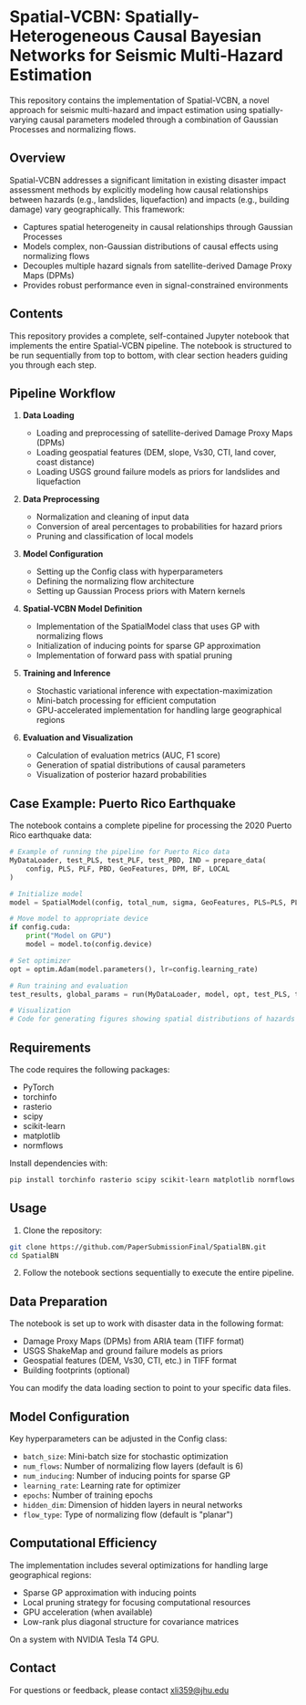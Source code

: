 # Spatial-VCBN: Spatially-Heterogeneous Causal Bayesian Networks for Seismic Multi-Hazard Estimation

This repository contains the implementation of Spatial-VCBN, a novel approach for seismic multi-hazard and impact estimation using spatially-varying causal parameters modeled through a combination of Gaussian Processes and normalizing flows.

## Overview

Spatial-VCBN addresses a significant limitation in existing disaster impact assessment methods by explicitly modeling how causal relationships between hazards (e.g., landslides, liquefaction) and impacts (e.g., building damage) vary geographically. This framework:

- Captures spatial heterogeneity in causal relationships through Gaussian Processes
- Models complex, non-Gaussian distributions of causal effects using normalizing flows
- Decouples multiple hazard signals from satellite-derived Damage Proxy Maps (DPMs)
- Provides robust performance even in signal-constrained environments

## Contents

This repository provides a complete, self-contained Jupyter notebook that implements the entire Spatial-VCBN pipeline. The notebook is structured to be run sequentially from top to bottom, with clear section headers guiding you through each step.

## Pipeline Workflow

1. **Data Loading**
   - Loading and preprocessing of satellite-derived Damage Proxy Maps (DPMs)
   - Loading geospatial features (DEM, slope, Vs30, CTI, land cover, coast distance)
   - Loading USGS ground failure models as priors for landslides and liquefaction

2. **Data Preprocessing**
   - Normalization and cleaning of input data
   - Conversion of areal percentages to probabilities for hazard priors
   - Pruning and classification of local models

3. **Model Configuration**
   - Setting up the Config class with hyperparameters
   - Defining the normalizing flow architecture
   - Setting up Gaussian Process priors with Matern kernels

4. **Spatial-VCBN Model Definition**
   - Implementation of the SpatialModel class that uses GP with normalizing flows
   - Initialization of inducing points for sparse GP approximation
   - Implementation of forward pass with spatial pruning

5. **Training and Inference**
   - Stochastic variational inference with expectation-maximization
   - Mini-batch processing for efficient computation
   - GPU-accelerated implementation for handling large geographical regions

6. **Evaluation and Visualization**
   - Calculation of evaluation metrics (AUC, F1 score)
   - Generation of spatial distributions of causal parameters
   - Visualization of posterior hazard probabilities

## Case Example: Puerto Rico Earthquake

The notebook contains a complete pipeline for processing the 2020 Puerto Rico earthquake data:

```python
# Example of running the pipeline for Puerto Rico data
MyDataLoader, test_PLS, test_PLF, test_PBD, IND = prepare_data(
    config, PLS, PLF, PBD, GeoFeatures, DPM, BF, LOCAL
)

# Initialize model
model = SpatialModel(config, total_num, sigma, GeoFeatures, PLS=PLS, PLF=PLF, PBD=PBD)

# Move model to appropriate device
if config.cuda:
    print("Model on GPU")
    model = model.to(config.device)

# Set optimizer
opt = optim.Adam(model.parameters(), lr=config.learning_rate)

# Run training and evaluation
test_results, global_params = run(MyDataLoader, model, opt, test_PLS, test_PLF, test_PBD, IND, config)

# Visualization
# Code for generating figures showing spatial distributions of hazards and causal parameters
```

## Requirements

The code requires the following packages:
- PyTorch
- torchinfo
- rasterio
- scipy
- scikit-learn
- matplotlib
- normflows

Install dependencies with:
```bash
pip install torchinfo rasterio scipy scikit-learn matplotlib normflows
```

## Usage

1. Clone the repository:
```bash
git clone https://github.com/PaperSubmissionFinal/SpatialBN.git
cd SpatialBN
```

2. Follow the notebook sections sequentially to execute the entire pipeline.

## Data Preparation

The notebook is set up to work with disaster data in the following format:
- Damage Proxy Maps (DPMs) from ARIA team (TIFF format)
- USGS ShakeMap and ground failure models as priors
- Geospatial features (DEM, Vs30, CTI, etc.) in TIFF format
- Building footprints (optional)

You can modify the data loading section to point to your specific data files.

## Model Configuration

Key hyperparameters can be adjusted in the Config class:
- `batch_size`: Mini-batch size for stochastic optimization
- `num_flows`: Number of normalizing flow layers (default is 6)
- `num_inducing`: Number of inducing points for sparse GP
- `learning_rate`: Learning rate for optimizer
- `epochs`: Number of training epochs
- `hidden_dim`: Dimension of hidden layers in neural networks
- `flow_type`: Type of normalizing flow (default is "planar")

## Computational Efficiency

The implementation includes several optimizations for handling large geographical regions:
- Sparse GP approximation with inducing points
- Local pruning strategy for focusing computational resources
- GPU acceleration (when available)
- Low-rank plus diagonal structure for covariance matrices

On a system with NVIDIA Tesla T4 GPU.



## Contact

For questions or feedback, please contact xli359@jhu.edu
